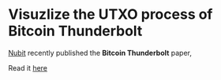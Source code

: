 # Visuzlize the UTXO process of Bitcoin Thunderbolt

[Nubit](https://x.com/nubit_org) recently published the **Bitcoin Thunderbolt** paper,

Read it [here](https://www.scribd.com/document/854130348/Bitcoin-Thunderbolt-A-Formally-Verified-Protocol-for-Off-Chain-Bitcoin-Transfers)